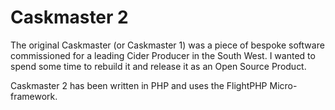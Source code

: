 # Caskmaster 2

The original Caskmaster (or Caskmaster 1) was a piece of bespoke software commissioned for a leading Cider Producer in the South West. I wanted to spend some time to rebuild it and release it as an Open Source Product.

Caskmaster 2 has been written in PHP and uses the FlightPHP Micro-framework.
